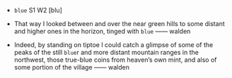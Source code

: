 - `blue` S1 W2 [blu]



-  That way I looked between and over the near green hills to some distant and higher ones in the horizon, tinged with `blue` —— walden

-  Indeed, by standing on tiptoe I could catch a glimpse of some of the peaks of the still `blue`r and more distant mountain ranges in the northwest, those true-blue coins from heaven’s own mint, and also of some portion of the village —— walden